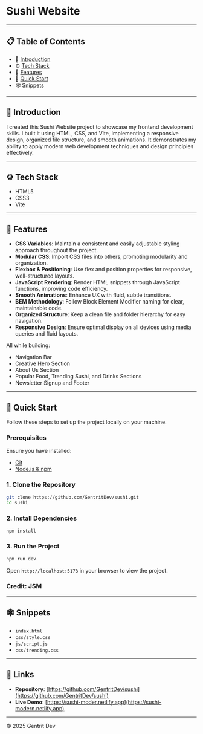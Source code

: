 # Sushi Website
---

## 📋 Table of Contents

* 🤖 [Introduction](#introduction)
* ⚙️ [Tech Stack](#tech-stack)
* 🔋 [Features](#features)
* 🤸 [Quick Start](#quick-start)
* 🕸️ [Snippets](#snippets)


---

## 🤖 Introduction

I created this Sushi Website project to showcase my frontend development skills. I built it using HTML, CSS, and Vite, implementing a responsive design, organized file structure, and smooth animations. It demonstrates my ability to apply modern web development techniques and design principles effectively.


---

## ⚙️ Tech Stack

* HTML5
* CSS3
* Vite

---

## 🔋 Features

* **CSS Variables**: Maintain a consistent and easily adjustable styling approach throughout the project.
* **Modular CSS**: Import CSS files into others, promoting modularity and organization.
* **Flexbox & Positioning**: Use flex and position properties for responsive, well-structured layouts.
* **JavaScript Rendering**: Render HTML snippets through JavaScript functions, improving code efficiency.
* **Smooth Animations**: Enhance UX with fluid, subtle transitions.
* **BEM Methodology**: Follow Block Element Modifier naming for clear, maintainable code.
* **Organized Structure**: Keep a clean file and folder hierarchy for easy navigation.
* **Responsive Design**: Ensure optimal display on all devices using media queries and fluid layouts.

All while building:

* Navigation Bar
* Creative Hero Section
* About Us Section
* Popular Food, Trending Sushi, and Drinks Sections
* Newsletter Signup and Footer

---

## 🤸 Quick Start

Follow these steps to set up the project locally on your machine.

### Prerequisites

Ensure you have installed:

* [Git](https://git-scm.com/)
* [Node.js & npm](https://nodejs.org/)

### 1. Clone the Repository

```bash
git clone https://github.com/GentritDev/sushi.git
cd sushi
```

### 2. Install Dependencies

```bash
npm install
```

### 3. Run the Project

```bash
npm run dev
```

Open `http://localhost:5173` in your browser to view the project.

### Credit: JSM 
---

## 🕸️ Snippets

* `index.html`
* `css/style.css`
* `js/script.js`
* `css/trending.css`

---

## 🔗 Links

* **Repository**: [https://github.com/GentritDev/sushi](https://github.com/GentritDev/sushi)
* **Live Demo**: [https://sushi-moder.netlify.app](https://sushi-modern.netlify.app)

---




© 2025 Gentrit Dev
